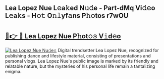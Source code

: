 ## Lea Lopez Nue L𝚎a𝚔ed N𝚞𝚍e - Part-dMq Vi𝚍𝚎o L𝚎a𝚔s - H𝚘𝚝 O𝚗𝚕yf𝚊ns P𝚑𝚘tos r7wOU

# <h2><a href="http://kf1g9gs.oniu.top/?m=Lea+Lopez+Nue">🔗👉 🔴 Lea Lopez Nue P𝚑ot𝚘𝚜 V𝚒d𝚎o</a></h2>

[![Lea Lopez Nue Nu𝚍e𝚜](https://i.imgur.com/0qMVB7G.gif)](http://kf1g9gs.oniu.top/?m=Lea+Lopez+Nue)
Digital trendsetter Lea Lopez Nue, recognized for publishing dance and lifestyle material, consisting of presentations and personal vlogs. Lea Lopez Nue's public image is marked by its friendly and relatable nature, but the mysteries of his personal life remain a tantalizing enigma.  
